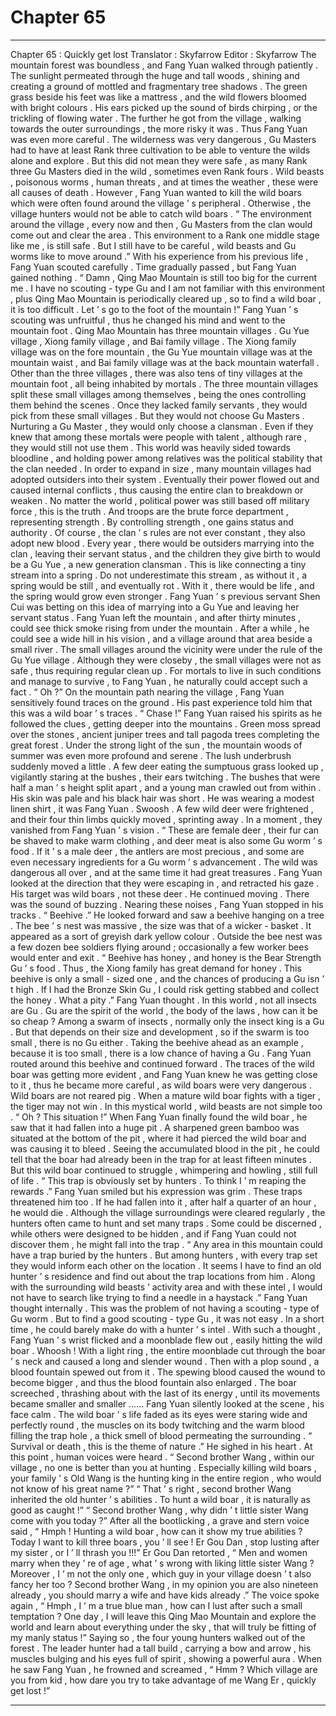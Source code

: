 
# Chapter 65


---

Chapter 65 : Quickly get lost
Translator :
Skyfarrow
Editor :
Skyfarrow
The mountain forest was boundless , and Fang Yuan walked through patiently .
The sunlight permeated through the huge and tall woods , shining and creating a ground of mottled and fragmentary tree shadows .
The green grass beside his feet was like a mattress , and the wild flowers bloomed with bright colours .
His ears picked up the sound of birds chirping , or the trickling of flowing water .
The further he got from the village , walking towards the outer surroundings , the more risky it was . Thus Fang Yuan was even more careful .
The wilderness was very dangerous , Gu Masters had to have at least Rank three cultivation to be able to venture the wilds alone and explore . But this did not mean they were safe , as many Rank three Gu Masters died in the wild , sometimes even Rank fours . Wild beasts , poisonous worms , human threats , and at times the weather , these were all causes of death .
However , Fang Yuan wanted to kill the wild boars which were often found around the village ’ s peripheral . Otherwise , the village hunters would not be able to catch wild boars .
“ The environment around the village , every now and then , Gu Masters from the clan would come out and clear the area . This environment to a Rank one middle stage like me , is still safe . But I still have to be careful , wild beasts and Gu worms like to move around .”
With his experience from his previous life , Fang Yuan scouted carefully .
Time gradually passed , but Fang Yuan gained nothing .
“ Damn , Qing Mao Mountain is still too big for the current me . I have no scouting - type Gu and I am not familiar with this environment , plus Qing Mao Mountain is periodically cleared up , so to find a wild boar , it is too difficult . Let ’ s go to the foot of the mountain !”
Fang Yuan ’ s scouting was unfruitful , thus he changed his mind and went to the mountain foot .
Qing Mao Mountain has three mountain villages . Gu Yue village , Xiong family village , and Bai family village . The Xiong family village was on the fore mountain , the Gu Yue mountain village was at the mountain waist , and Bai family village was at the back mountain waterfall .
Other than the three villages , there was also tens of tiny villages at the mountain foot , all being inhabited by mortals .
The three mountain villages split these small villages among themselves , being the ones controlling them behind the scenes . Once they lacked family servants , they would pick from these small villages .
But they would not choose Gu Masters .
Nurturing a Gu Master , they would only choose a clansman . Even if they knew that among these mortals were people with talent , although rare , they would still not use them .
This world was heavily sided towards bloodline , and holding power among relatives was the political stability that the clan needed .
In order to expand in size , many mountain villages had adopted outsiders into their system . Eventually their power flowed out and caused internal conflicts , thus causing the entire clan to breakdown or weaken .
No matter the world , political power was still based off military force , this is the truth .
And troops are the brute force department , representing strength . By controlling strength , one gains status and authority .
Of course , the clan ’ s rules are not ever constant , they also adopt new blood . Every year , there would be outsiders marrying into the clan , leaving their servant status , and the children they give birth to would be a Gu Yue , a new generation clansman .
This is like connecting a tiny stream into a spring . Do not underestimate this stream , as without it , a spring would be still , and eventually rot . With it , there would be life , and the spring would grow even stronger .
Fang Yuan ’ s previous servant Shen Cui was betting on this idea of marrying into a Gu Yue and leaving her servant status .
Fang Yuan left the mountain , and after thirty minutes , could see thick smoke rising from under the mountain .
After a while , he could see a wide hill in his vision , and a village around that area beside a small river .
The small villages around the vicinity were under the rule of the Gu Yue village . Although they were closeby , the small villages were not as safe , thus requiring regular clean up . For mortals to live in such conditions and manage to survive , to Fang Yuan , he naturally could accept such a fact .
“ Oh ?” On the mountain path nearing the village , Fang Yuan sensitively found traces on the ground . His past experience told him that this was a wild boar ’ s traces .
“ Chase !” Fang Yuan raised his spirits as he followed the clues , getting deeper into the mountains .
Green moss spread over the stones , ancient juniper trees and tall pagoda trees completing the great forest .
Under the strong light of the sun , the mountain woods of summer was even more profound and serene . The lush underbrush suddenly moved a little .
A few deer eating the sumptuous grass looked up , vigilantly staring at the bushes , their ears twitching .
The bushes that were half a man ’ s height split apart , and a young man crawled out from within . His skin was pale and his black hair was short . He was wearing a modest linen shirt , it was Fang Yuan .
Swoosh .
A few wild deer were frightened , and their four thin limbs quickly moved , sprinting away . In a moment , they vanished from Fang Yuan ’ s vision .
“ These are female deer , their fur can be shaved to make warm clothing , and deer meat is also some Gu worm ’ s food . If it ’ s a male deer , the antlers are most precious , and some are even necessary ingredients for a Gu worm ’ s advancement .
The wild was dangerous all over , and at the same time it had great treasures .
Fang Yuan looked at the direction that they were escaping in , and retracted his gaze . His target was wild boars , not these deer .
He continued moving .
There was the sound of buzzing .
Nearing these noises , Fang Yuan stopped in his tracks .
“ Beehive .” He looked forward and saw a beehive hanging on a tree .
The bee ’ s nest was massive , the size was that of a wicker - basket . It appeared as a sort of greyish dark yellow colour . Outside the bee nest was a few dozen bee soldiers flying around ; occasionally a few worker bees would enter and exit .
“ Beehive has honey , and honey is the Bear Strength Gu ’ s food . Thus , the Xiong family has great demand for honey . This beehive is only a small - sized one , and the chances of producing a Gu isn ’ t high . If I had the Bronze Skin Gu , I could risk getting stabbed and collect the honey . What a pity .” Fang Yuan thought .
In this world , not all insects are Gu .
Gu are the spirit of the world , the body of the laws , how can it be so cheap ? Among a swarm of insects , normally only the insect king is a Gu .
But that depends on their size and development , so if the swarm is too small , there is no Gu either .
Taking the beehive ahead as an example , because it is too small , there is a low chance of having a Gu .
Fang Yuan routed around this beehive and continued forward .
The traces of the wild boar was getting more evident , and Fang Yuan knew he was getting close to it , thus he became more careful , as wild boars were very dangerous .
Wild boars are not reared pig . When a mature wild boar fights with a tiger , the tiger may not win .
In this mystical world , wild beasts are not simple too .
“ Oh ? This situation !” When Fang Yuan finally found the wild boar , he saw that it had fallen into a huge pit . A sharpened green bamboo was situated at the bottom of the pit , where it had pierced the wild boar and was causing it to bleed .
Seeing the accumulated blood in the pit , he could tell that the boar had already been in the trap for at least fifteen minutes .
But this wild boar continued to struggle , whimpering and howling , still full of life .
“ This trap is obviously set by hunters . To think I ’ m reaping the rewards .” Fang Yuan smiled but his expression was grim .
These traps threatened him too .
If he had fallen into it , after half a quarter of an hour , he would die .
Although the village surroundings were cleared regularly , the hunters often came to hunt and set many traps . Some could be discerned , while others were designed to be hidden , and if Fang Yuan could not discover them , he might fall into the trap .
“ Any area in this mountain could have a trap buried by the hunters . But among hunters , with every trap set they would inform each other on the location . It seems I have to find an old hunter ’ s residence and find out about the trap locations from him . Along with the surrounding wild beasts ’ activity area and with these intel , I would not have to search like trying to find a needle in a haystack .” Fang Yuan thought internally .
This was the problem of not having a scouting - type of Gu worm .
But to find a good scouting - type Gu , it was not easy .
In a short time , he could barely make do with a hunter ’ s intel .
With such a thought , Fang Yuan ’ s wrist flicked and a moonblade flew out , easily hitting the wild boar .
Whoosh !
With a light ring , the entire moonblade cut through the boar ’ s neck and caused a long and slender wound . Then with a plop sound , a blood fountain spewed out from it .
The spewing blood caused the wound to become bigger , and thus the blood fountain also enlarged .
The boar screeched , thrashing about with the last of its energy , until its movements became smaller and smaller ……
Fang Yuan silently looked at the scene , his face calm .
The wild boar ’ s life faded as its eyes were staring wide and perfectly round , the muscles on its body twitching and the warm blood filling the trap hole , a thick smell of blood permeating the surrounding .
“ Survival or death , this is the theme of nature .” He sighed in his heart .
At this point , human voices were heard .
“ Second brother Wang , within our village , no one is better than you at hunting . Especially killing wild boars , your family ’ s Old Wang is the hunting king in the entire region , who would not know of his great name ?”
“ That ’ s right , second brother Wang inherited the old hunter ’ s abilities . To hunt a wild boar , it is naturally as good as caught !”
“ Second brother Wang , why didn ’ t little sister Wang come with you today ?”
After all the bootlicking , a grave and stern voice said , “ Hmph ! Hunting a wild boar , how can it show my true abilities ? Today I want to kill three boars , you ’ ll see ! Er Gou Dan , stop lusting after my sister , or I ’ ll thrash you !!!”
Er Gou Dan retorted , “ Men and women marry when they ’ re of age , what ’ s wrong with liking little sister Wang ? Moreover , I ’ m not the only one , which guy in your village doesn ’ t also fancy her too ? Second brother Wang , in my opinion you are also nineteen already , you should marry a wife and have kids already .”
The voice spoke again , “ Hmph , I ’ m a true blue man , how can I lust after such a small temptation ? One day , I will leave this Qing Mao Mountain and explore the world and learn about everything under the sky , that will truly be fitting of my manly status !”
Saying so , the four young hunters walked out of the forest .
The leader hunter had a tall build , carrying a bow and arrow , his muscles bulging and his eyes full of spirit , showing a powerful aura .
When he saw Fang Yuan , he frowned and screamed , “ Hmm ? Which village are you from kid , how dare you try to take advantage of me Wang Er , quickly get lost !”

---

